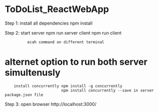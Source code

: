 # ToDoList_ReactWebApp


Step 1: install all dependencies npm install

Step 2: start server npm run server
              client npm run client
              
              ecah command on different terminal
# alternet option to run both server simultenusly 
        install concurrently npm install -g concurrently
                             npm install concurrently --save in server package.json file
                             
Step 3: open browser 
        http://localhost:3000/
